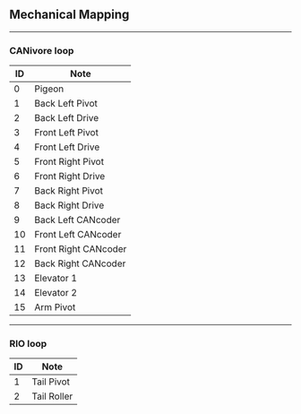 ## Mechanical Mapping
---
### CANivore loop
| ID | Note |
|----|------|
| 0 | Pigeon |
| 1 | Back Left Pivot |
| 2 | Back Left Drive |
| 3 | Front Left Pivot |
| 4 | Front Left Drive |
| 5 | Front Right Pivot |
| 6 | Front Right Drive |
| 7 | Back Right Pivot |
| 8 | Back Right Drive |
| 9 | Back Left CANcoder |
| 10 | Front Left CANcoder |
| 11 | Front Right CANcoder |
| 12 | Back Right CANcoder |
| 13 | Elevator 1 |
| 14 | Elevator 2 |
| 15 | Arm Pivot |

---
### RIO loop
| ID | Note |
|----|------|
| 1 | Tail Pivot |
| 2 | Tail Roller |